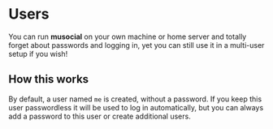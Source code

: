 # Users

You can run **musocial** on your own machine or home server and totally forget about passwords and logging in, yet you can still use it in a multi-user setup if you wish!

## How this works

By default, a user named `me` is created, without a password. If you keep this user passwordless it will be used to log in automatically, but you can always add a password to this user or create additional users.
